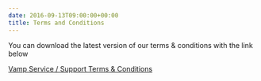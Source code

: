 ```yaml
---
date: 2016-09-13T09:00:00+00:00
title: Terms and Conditions
---
```


You can download the latest version of our terms & conditions with the link below

[Vamp Service / Support Terms & Conditions](vamp-service-support-terms-and-conditions.pdf)  
